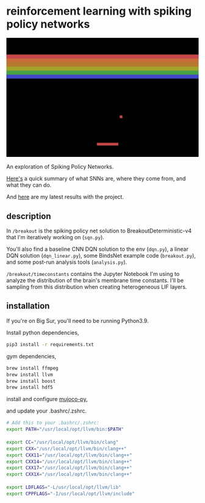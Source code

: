 # reinforcement learning with spiking policy networks

![breakout](img/breakout.jpeg)

An exploration of Spiking Policy Networks.

[Here's](https://www.notion.so/camilonotes/Spiking-neural-networks-in-reinforcement-learning-b6824ef8ce394d749ef5193c4503c3fd) 
a quick summary of what SNNs are, where they come from, and what they can do.

And [here](https://www.notion.so/camilonotes/06-22-2021-Update-e2d08e9f8f714f44be27a2961bd44cf5) are my latest results 
with the project.

## description

In `/breakout` is the spiking policy net solution to BreakoutDeterministic-v4 that I'm iteratively working on (`sqn.py`). 

You'll also find a baseline CNN DQN solution to the env (`dqn.py`), a linear DQN solution (`dqn_linear.py`), 
some BindsNet example code (`breakout.py`), and some post-run analysis tools (`analysis.py`).

`/breakout/timeconstants` contains the Jupyter Notebook I'm using to analyze the distribution of the brain's
membrane time constants. I'll be sampling from this distribution when creating heterogeneous LIF layers. 

## installation

If you're on Big Sur, you'll need to be running Python3.9.

Install python dependencies,

```bash
pip3 install -r requirements.txt
```

gym dependencies,

```bash
brew install ffmpeg
brew install llvm
brew install boost
brew install hdf5
```

install and configure [mujoco-py](https://github.com/openai/mujoco-py),


and update your .bashrc/.zshrc.

```bash
# Add this to your .bashrc/.zshrc:
export PATH="/usr/local/opt/llvm/bin:$PATH"

export CC="/usr/local/opt/llvm/bin/clang"
export CXX="/usr/local/opt/llvm/bin/clang++"
export CXX11="/usr/local/opt/llvm/bin/clang++"
export CXX14="/usr/local/opt/llvm/bin/clang++"
export CXX17="/usr/local/opt/llvm/bin/clang++"
export CXX1X="/usr/local/opt/llvm/bin/clang++"

export LDFLAGS="-L/usr/local/opt/llvm/lib"
export CPPFLAGS="-I/usr/local/opt/llvm/include"
```

